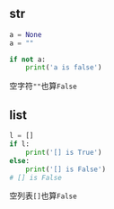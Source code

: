 
## str
```python
a = None
a = ""

if not a:
    print('a is false')
```
空字符`""`也算`False`

## list

```python
l = []
if l:
    print('[] is True')
else:
    print('[] is False')
# [] is False
```
空列表`[]`也算`False`
